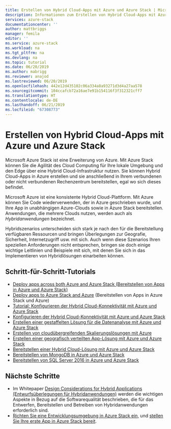 ```yaml
---
title: Erstellen von Hybrid Cloud-Apps mit Azure und Azure Stack | Microsoft-Dokumentation
description: Informationen zum Erstellen von Hybrid Cloud-Apps mit Azure und Azure Stack
services: azure-stack
documentationcenter: ''
author: mattbriggs
manager: femila
editor: ''
ms.service: azure-stack
ms.workload: na
ms.tgt_pltfrm: na
ms.devlang: na
ms.topic: tutorial
ms.date: 06/20/2019
ms.author: mabrigg
ms.reviewer: anajod
ms.lastreviewed: 06/20/2019
ms.openlocfilehash: 442e12d435102c06a334a8a93271d3d4a27aa578
ms.sourcegitcommit: 104ccafcb72a16ae7e91b154116f3f312321cff7
ms.translationtype: HT
ms.contentlocale: de-DE
ms.lasthandoff: 06/21/2019
ms.locfileid: "67308773"
---
```

# <a name="create-hybrid-cloud-apps-with-azure-and-azure-stack"></a>Erstellen von Hybrid Cloud-Apps mit Azure und Azure Stack

Microsoft Azure Stack ist eine Erweiterung von Azure. Mit Azure Stack können Sie die Agilität des Cloud Computing für Ihre lokale Umgebung und den Edge über eine Hybrid Cloud-Infrastruktur nutzen. Sie können Hybrid Cloud-Apps in Azure erstellen und sie anschließend in Ihrem verbundenen oder nicht verbundenen Rechenzentrum bereitstellen, egal wo sich dieses befindet.

Microsoft Azure ist eine konsistente Hybrid Cloud-Plattform. Mit Azure können Sie Code wiederverwenden, der in Azure geschrieben wurde, und Ihre App in unabhängigen Azure-Clouds sowie in Azure Stack bereitstellen. Anwendungen, die mehrere Clouds nutzen, werden auch als *Hybridanwendungen* bezeichnet.

Hybridszenarios unterscheiden sich stark je nach den für die Bereitstellung verfügbaren Ressourcen und bringen Überlegungen zur Geografie, Sicherheit, Internetzugriff usw. mit sich. Auch wenn diese Szenarios Ihren speziellen Anforderungen nicht entsprechen, bringen sie doch einige wichtige Leitlinien und Beispiele mit sich, mit denen Sie sich in das Implementieren von Hybridlösungen einarbeiten können.

## <a name="step-by-step-tutorials"></a>Schritt-für-Schritt-Tutorials

- [Deploy apps across both Azure and Azure Stack (Bereitstellen von Apps in Azure und Azure Stack)](azure-stack-solution-pipeline.md)
- [Deploy apps to Azure Stack and Azure](azure-stack-solution-hybrid-identity.md) (Bereitstellen von Apps in Azure Stack und Azure)
- [Tutorial: Konfigurieren der Hybrid Cloud-Konnektivität mit Azure und Azure Stack](azure-stack-solution-hybrid-connectivity.md)
- [Konfigurieren der Hybrid Cloud-Konnektivität mit Azure und Azure Stack](azure-stack-solution-staged-data-analytics.md)
- [Erstellen einer gestaffelten Lösung für die Datenanalyse mit Azure und Azure Stack](azure-stack-solution-staged-data.md)
- [Erstellen von cloudübergreifenden Skalierungslösungen mit Azure](azure-stack-solution-cloud-burst.md)
- [Erstellen einer geografisch verteilten App-Lösung mit Azure und Azure Stack](azure-stack-solution-geo-distributed.md)
- [Bereitstellen einer Hybrid Cloud-Lösung mit Azure und Azure Stack](azure-stack-solution-hybrid-cloud.md)
- [Bereitstellen von MongoDB in Azure und Azure Stack](azure-stack-solution-mongodb-ha.md)
- [Bereitstellen von SQL Server 2016 in Azure und Azure Stack](azure-stack-solution-sql-ha.md)


## <a name="next-steps"></a>Nächste Schritte

- Im Whitepaper [Design Considerations for Hybrid Applications (Entwurfsüberlegungen für Hybridanwendungen)](https://aka.ms/hybrid-cloud-applications-pillars) werden die wichtigen Aspekte in Bezug auf die Softwarequalität beschrieben, die für das Entwerfen, Bereitstellen und Betreiben von Hybridanwendungen erforderlich sind.
- [Richten Sie eine Entwicklungsumgebung in Azure Stack ein](azure-stack-dev-start.md), und [stellen Sie Ihre erste App in Azure Stack bereit](azure-stack-dev-start-deploy-app.md).
